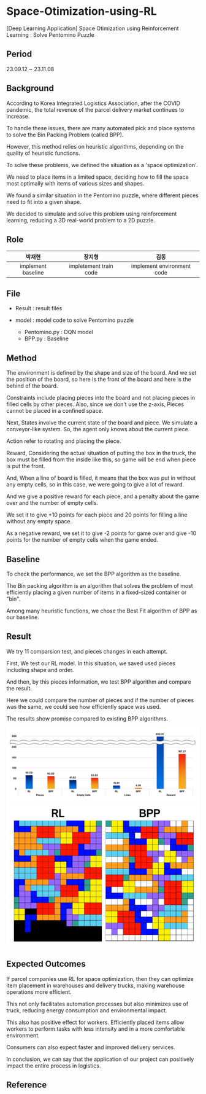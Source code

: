 # Space-Otimization-using-RL
[Deep Learning Application] Space Otimization using Reinforcement Learning : Solve Pentomino Puzzle


## Period
23.09.12 ~ 23.11.08

## Background
According to Korea Integrated Logistics Association, after the COVID pandemic, the total revenue of the parcel delivery market continues to increase.

To handle these issues, there are many automated pick and place systems to solve the Bin Packing Problem (called BPP).

However, this method relies on heuristic algorithms, depending on the quality of heuristic functions. 

To solve these problems, we defined the situation as a 'space optimization'.

We need to place items in a limited space, deciding how to fill the space most optimally with items of various sizes and shapes.

We found a similar situation in the Pentomino puzzle, where different pieces need to fit into a given shape. 

We decided to simulate and solve this problem using reinforcement learning, reducing a 3D real-world problem to a 2D puzzle.


## Role 
| 박재현 | 장지형 | 김동 |
|:---:|:---:|:---:|
| implement baseline | impletement train code | implement environment code |


## File

* Result : result files 
  
* model : model code to solve Pentomino puzzle
  - Pentomino.py : DQN model 
  -  BPP.py : Baseline  


## Method

The environment is defined by the shape and size of the board. And we set the position of the board, so here is the front of the board and here is the behind of the board. 

Constraints include placing pieces into the board and not placing pieces in filled cells by other pieces. Also, since we don't use the z-axis, Pieces cannot be placed in a confined space.

Next, States involve the current state of the board and piece. We simulate a conveyor-like system. So, the agent only knows about the current piece.

Action refer to rotating and placing the piece. 

Reward, Considering the actual situation of putting the box in the truck, the box must be filled from the inside like this, so game will be end when piece is put the front.

And, When a line of board is filled, it means that the box was put in without any empty cells, so in this case, we were going to give a lot of reward.

And we give a positive reward for each piece, and a penalty about the game over and the number of empty cells.

We set it to give +10 points for each piece and 20 points for filling a line without any empty space.

As a negative reward, we set it to give -2 points for game over and give -10 points for the number of empty cells when the game ended. 

## Baseline
To check the performance, we set the BPP algorithm as the baseline. 

The Bin packing algorithm is an algorithm that solves the problem  of most efficiently placing a given number of items in a fixed-sized container or "bin". 

Among many heuristic functions, we chose the Best Fit algorithm of BPP as our baseline.



## Result

We try 11 comparsion test, and pieces changes in each attempt.

First, We test our RL model. In this situation, we saved used pieces including shape and order. 

And then, by this pieces information, we test BPP algorithm and compare the result.

Here we could compare the number of pieces and if the number of pieces was the same, we could see how efficiently space was used. 

The results show promise compared to existing BPP algorithms.

<img src = "Result/result_with_baseline.png">
<img src = "Result/result_graphic.png">
  
## Expected Outcomes

If parcel companies use RL for space optimization, then they can optimize item placement in warehouses and delivery trucks, making warehouse operations more efficient. 

This not only facilitates automation processes but also minimizes use of truck, reducing energy consumption and environmental impact.

This also has positive effect for workers. Efficiently placed items allow workers to perform tasks with less intensity and in a more comfortable environment.

Consumers can also expect faster and improved delivery services.

In conclusion, we can say that the application of our project can positively impact the entire process in logistics.


## Reference
